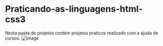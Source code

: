 # Praticando-as-linguagens-html-css3
 Nesta pasta de projetos contém projetos praticos realizado com a ajuda de cursos. 
![image](https://user-images.githubusercontent.com/108032085/210275559-60ce34d3-e07b-4b22-87dc-568ea064547d.png)
